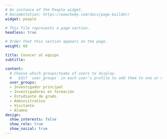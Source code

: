 ```yaml
---
# An instance of the People widget.
# Documentation: https://wowchemy.com/docs/page-builder/
widget: people

# This file represents a page section.
headless: true

# Order that this section appears on the page.
weight: 68

title: Conocer al equipo
subtitle:

content:
  # Choose which groups/teams of users to display.
  #   Edit `user_groups` in each user's profile to add them to one or more of these groups.
  user_groups:
  - Investigador principal
  - Investigadores en formación
  - Estudiante de grado
  - Administrativo
  - Visitante
  - Alumno
design:
  show_interests: false
  show_role: true
  show_social: true
---
```

